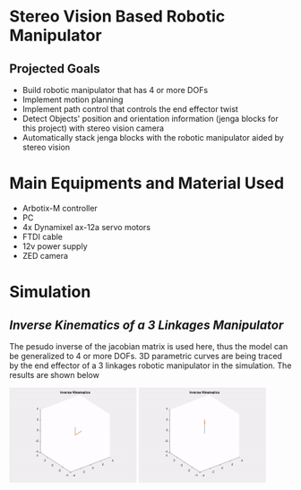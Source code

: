 # Stereo Vision Based Robotic Manipulator
## Projected Goals
* Build robotic manipulator that has 4 or more DOFs
* Implement motion planning
* Implement path control that controls the end effector twist
* Detect Objects' position and orientation information (jenga blocks for this project) with stereo vision camera
* Automatically stack jenga blocks with the robotic manipulator aided by stereo vision


# Main Equipments and Material Used
* Arbotix-M controller
* PC
* 4x Dynamixel ax-12a servo motors
* FTDI cable
* 12v power supply
* ZED camera
# Simulation
## *Inverse Kinematics of a 3 Linkages Manipulator*
The pesudo inverse of the jacobian matrix is used here, thus the model can be generalized to 4 or more DOFs.
3D parametric curves are being traced by the end effector of a 3 linkages robotic manipulator in the simulation. The results are shown below

<p float="left">
   <img src="https://github.com/SamoaChen/Stereo-Vision-Based-Robotic-Manipulator/blob/main/image/SPIRAL.gif" width="45%" height="45%">
   <img src="https://github.com/SamoaChen/Stereo-Vision-Based-Robotic-Manipulator/blob/main/image/HEART.gif" width="45%" height="45%">
</p>
